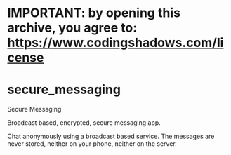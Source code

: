 # IMPORTANT: by opening this archive, you agree to: https://www.codingshadows.com/license

# secure_messaging

Secure Messaging

Broadcast based, encrypted, secure messaging app.

Chat anonymously using a broadcast based service. The messages are never stored, neither on your phone, neither on the server.
